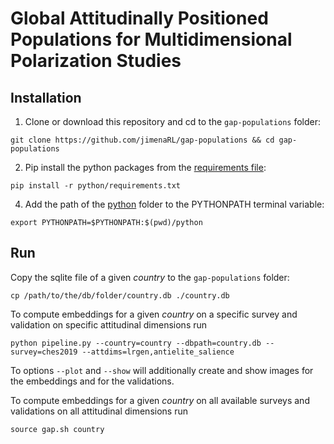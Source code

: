 # Global Attitudinally Positioned Populations for Multidimensional Polarization Studies

## Installation

1. Clone or download this repository and cd to the `gap-populations` folder:
```
git clone https://github.com/jimenaRL/gap-populations && cd gap-populations
```
2. Pip install the python packages from  the [requirements file](https://github.com/jimenaRL/gap-populations/tree/main/python/requirements.txt):
```
pip install -r python/requirements.txt
```
4. Add the path of the [python](https://github.com/jimenaRL/gap-populations/tree/main/python) folder to the PYTHONPATH terminal variable:
```
export PYTHONPATH=$PYTHONPATH:$(pwd)/python
```

## Run

Copy the sqlite file of a given *country* to the `gap-populations` folder:

```
cp /path/to/the/db/folder/country.db ./country.db
```

To compute embeddings for a given *country* on a specific survey and validation on specific attitudinal dimensions run

```
python pipeline.py --country=country --dbpath=country.db --survey=ches2019 --attdims=lrgen,antielite_salience
```

To options `--plot` and `--show` will additionally create and show images for the embeddings and for the validations. 

To compute embeddings for a given *country* on all available surveys and validations on all attitudinal dimensions run

```
source gap.sh country
```
